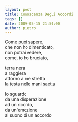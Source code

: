 ```yaml
---
layout: post
title: Conoscenza Degli Accordi
tags: []
date: 2009-05-15 21:50:00
author: pietro
---
```

Come puoi sapere,<br/>che non ho dimenticato,<br/>non potrai vedere,<br/>come, io ho bruciato,<br/><br/>terra nera<br/>a raggiera<br/>attorno a me stretta<br/>la testa nelle mani saetta<br/><br/>lo sguardo<br/>da una disperazione<br/>ad un ricordo,<br/>da un'emozione<br/>al suono di un accordo.
